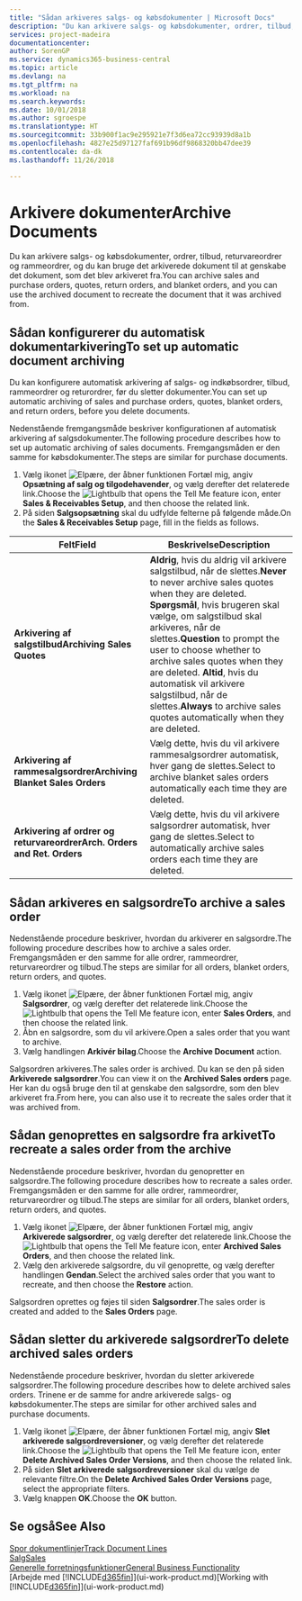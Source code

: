 ```yaml
---
title: "Sådan arkiveres salgs- og købsdokumenter | Microsoft Docs"
description: "Du kan arkivere salgs- og købsdokumenter, ordrer, tilbud, returvareordrer og rammeordrer, og du kan bruge det arkiverede dokument til at genskabe det dokument, som det blev arkiveret fra."
services: project-madeira
documentationcenter: 
author: SorenGP
ms.service: dynamics365-business-central
ms.topic: article
ms.devlang: na
ms.tgt_pltfrm: na
ms.workload: na
ms.search.keywords: 
ms.date: 10/01/2018
ms.author: sgroespe
ms.translationtype: HT
ms.sourcegitcommit: 33b900f1ac9e295921e7f3d6ea72cc93939d8a1b
ms.openlocfilehash: 4827e25d97127faf691b96df9868320bb47dee39
ms.contentlocale: da-dk
ms.lasthandoff: 11/26/2018

---
```

# <a name="archive-documents"></a><span data-ttu-id="74bc4-103">Arkivere dokumenter</span><span class="sxs-lookup"><span data-stu-id="74bc4-103">Archive Documents</span></span>
<span data-ttu-id="74bc4-104">Du kan arkivere salgs- og købsdokumenter, ordrer, tilbud, returvareordrer og rammeordrer, og du kan bruge det arkiverede dokument til at genskabe det dokument, som det blev arkiveret fra.</span><span class="sxs-lookup"><span data-stu-id="74bc4-104">You can archive sales and purchase orders, quotes, return orders, and blanket orders, and you can use the archived document to recreate the document that it was archived from.</span></span>

## <a name="to-set-up-automatic-document-archiving"></a><span data-ttu-id="74bc4-105">Sådan konfigurerer du automatisk dokumentarkivering</span><span class="sxs-lookup"><span data-stu-id="74bc4-105">To set up automatic document archiving</span></span>  
<span data-ttu-id="74bc4-106">Du kan konfigurere automatisk arkivering af salgs- og indkøbsordrer, tilbud, rammeordrer og returordrer, før du sletter dokumenter.</span><span class="sxs-lookup"><span data-stu-id="74bc4-106">You can set up automatic archiving of sales and purchase orders, quotes, blanket orders, and return orders, before you delete documents.</span></span>

<span data-ttu-id="74bc4-107">Nedenstående fremgangsmåde beskriver konfigurationen af automatisk arkivering af salgsdokumenter.</span><span class="sxs-lookup"><span data-stu-id="74bc4-107">The following procedure describes how to set up automatic archiving of sales documents.</span></span> <span data-ttu-id="74bc4-108">Fremgangsmåden er den samme for købsdokumenter.</span><span class="sxs-lookup"><span data-stu-id="74bc4-108">The steps are similar for purchase documents.</span></span>
1.  <span data-ttu-id="74bc4-109">Vælg ikonet ![Elpære, der åbner funktionen Fortæl mig](media/ui-search/search_small.png "Fortæl mig, hvad du vil foretage dig"), angiv **Opsætning af salg og tilgodehavender**, og vælg derefter det relaterede link.</span><span class="sxs-lookup"><span data-stu-id="74bc4-109">Choose the ![Lightbulb that opens the Tell Me feature](media/ui-search/search_small.png "Tell me what you want to do") icon, enter **Sales & Receivables Setup**, and then choose the related link.</span></span>
2. <span data-ttu-id="74bc4-110">På siden **Salgsopsætning** skal du udfylde felterne på følgende måde.</span><span class="sxs-lookup"><span data-stu-id="74bc4-110">On the **Sales & Receivables Setup** page, fill in the fields as follows.</span></span>

|<span data-ttu-id="74bc4-111">Felt</span><span class="sxs-lookup"><span data-stu-id="74bc4-111">Field</span></span>|<span data-ttu-id="74bc4-112">Beskrivelse</span><span class="sxs-lookup"><span data-stu-id="74bc4-112">Description</span></span>|
|-----|-----------|
|<span data-ttu-id="74bc4-113">**Arkivering af salgstilbud**</span><span class="sxs-lookup"><span data-stu-id="74bc4-113">**Archiving Sales Quotes**</span></span>|<span data-ttu-id="74bc4-114">**Aldrig**, hvis du aldrig vil arkivere salgstilbud, når de slettes.</span><span class="sxs-lookup"><span data-stu-id="74bc4-114">**Never** to never archive sales quotes when they are deleted.</span></span> <span data-ttu-id="74bc4-115">**Spørgsmål**, hvis brugeren skal vælge, om salgstilbud skal arkiveres, når de slettes.</span><span class="sxs-lookup"><span data-stu-id="74bc4-115">**Question** to prompt the user to choose whether to archive sales quotes when they are deleted.</span></span> <span data-ttu-id="74bc4-116">**Altid**, hvis du automatisk vil arkivere salgstilbud, når de slettes.</span><span class="sxs-lookup"><span data-stu-id="74bc4-116">**Always** to archive sales quotes automatically when they are deleted.</span></span>|
|<span data-ttu-id="74bc4-117">**Arkivering af rammesalgsordrer**</span><span class="sxs-lookup"><span data-stu-id="74bc4-117">**Archiving Blanket Sales Orders**</span></span>|<span data-ttu-id="74bc4-118">Vælg dette, hvis du vil arkivere rammesalgsordrer automatisk, hver gang de slettes.</span><span class="sxs-lookup"><span data-stu-id="74bc4-118">Select to archive blanket sales orders automatically each time they are deleted.</span></span>|
|<span data-ttu-id="74bc4-119">**Arkivering af ordrer og returvareordrer**</span><span class="sxs-lookup"><span data-stu-id="74bc4-119">**Arch. Orders and Ret. Orders**</span></span>|<span data-ttu-id="74bc4-120">Vælg dette, hvis du vil arkivere salgsordrer automatisk, hver gang de slettes.</span><span class="sxs-lookup"><span data-stu-id="74bc4-120">Select to automatically archive sales orders each time they are deleted.</span></span>|

## <a name="to-archive-a-sales-order"></a><span data-ttu-id="74bc4-121">Sådan arkiveres en salgsordre</span><span class="sxs-lookup"><span data-stu-id="74bc4-121">To archive a sales order</span></span>
<span data-ttu-id="74bc4-122">Nedenstående procedure beskriver, hvordan du arkiverer en salgsordre.</span><span class="sxs-lookup"><span data-stu-id="74bc4-122">The following procedure describes how to archive a sales order.</span></span> <span data-ttu-id="74bc4-123">Fremgangsmåden er den samme for alle ordrer, rammeordrer, returvareordrer og tilbud.</span><span class="sxs-lookup"><span data-stu-id="74bc4-123">The steps are similar for all orders, blanket orders, return orders, and quotes.</span></span>

1.  <span data-ttu-id="74bc4-124">Vælg ikonet ![Elpære, der åbner funktionen Fortæl mig](media/ui-search/search_small.png "Fortæl mig, hvad du vil foretage dig"), angiv **Salgsordrer**, og vælg derefter det relaterede link.</span><span class="sxs-lookup"><span data-stu-id="74bc4-124">Choose the ![Lightbulb that opens the Tell Me feature](media/ui-search/search_small.png "Tell me what you want to do") icon, enter **Sales Orders**, and then choose the related link.</span></span>  
2.  <span data-ttu-id="74bc4-125">Åbn en salgsordre, som du vil arkivere.</span><span class="sxs-lookup"><span data-stu-id="74bc4-125">Open a sales order that you want to archive.</span></span>  
3.  <span data-ttu-id="74bc4-126">Vælg handlingen **Arkivér bilag**.</span><span class="sxs-lookup"><span data-stu-id="74bc4-126">Choose the **Archive Document** action.</span></span>

<span data-ttu-id="74bc4-127">Salgsordren arkiveres.</span><span class="sxs-lookup"><span data-stu-id="74bc4-127">The sales order is archived.</span></span> <span data-ttu-id="74bc4-128">Du kan se den på siden **Arkiverede salgsordrer**.</span><span class="sxs-lookup"><span data-stu-id="74bc4-128">You can view it on the **Archived Sales orders** page.</span></span> <span data-ttu-id="74bc4-129">Her kan du også bruge den til at genskabe den salgsordre, som den blev arkiveret fra.</span><span class="sxs-lookup"><span data-stu-id="74bc4-129">From here, you can also use it to recreate the sales order that it was archived from.</span></span>

## <a name="to-recreate-a-sales-order-from-the-archive"></a><span data-ttu-id="74bc4-130">Sådan genoprettes en salgsordre fra arkivet</span><span class="sxs-lookup"><span data-stu-id="74bc4-130">To recreate a sales order from the archive</span></span>
<span data-ttu-id="74bc4-131">Nedenstående procedure beskriver, hvordan du genopretter en salgsordre.</span><span class="sxs-lookup"><span data-stu-id="74bc4-131">The following procedure describes how to recreate a sales order.</span></span> <span data-ttu-id="74bc4-132">Fremgangsmåden er den samme for alle ordrer, rammeordrer, returvareordrer og tilbud.</span><span class="sxs-lookup"><span data-stu-id="74bc4-132">The steps are similar for all orders, blanket orders, return orders, and quotes.</span></span>

1.  <span data-ttu-id="74bc4-133">Vælg ikonet ![Elpære, der åbner funktionen Fortæl mig](media/ui-search/search_small.png "Fortæl mig, hvad du vil foretage dig"), angiv **Arkiverede salgsordrer**, og vælg derefter det relaterede link.</span><span class="sxs-lookup"><span data-stu-id="74bc4-133">Choose the ![Lightbulb that opens the Tell Me feature](media/ui-search/search_small.png "Tell me what you want to do") icon, enter **Archived Sales Orders**, and then choose the related link.</span></span>
2.  <span data-ttu-id="74bc4-134">Vælg den arkiverede salgsordre, du vil genoprette, og vælg derefter handlingen **Gendan**.</span><span class="sxs-lookup"><span data-stu-id="74bc4-134">Select the archived sales order that you want to recreate, and then choose the **Restore** action.</span></span>  

<span data-ttu-id="74bc4-135">Salgsordren oprettes og føjes til siden **Salgsordrer**.</span><span class="sxs-lookup"><span data-stu-id="74bc4-135">The sales order is created and added to the **Sales Orders** page.</span></span>

## <a name="to-delete-archived-sales-orders"></a><span data-ttu-id="74bc4-136">Sådan sletter du arkiverede salgsordrer</span><span class="sxs-lookup"><span data-stu-id="74bc4-136">To delete archived sales orders</span></span>
<span data-ttu-id="74bc4-137">Nedenstående procedure beskriver, hvordan du sletter arkiverede salgsordrer.</span><span class="sxs-lookup"><span data-stu-id="74bc4-137">The following procedure describes how to delete archived sales orders.</span></span> <span data-ttu-id="74bc4-138">Trinene er de samme for andre arkiverede salgs- og købsdokumenter.</span><span class="sxs-lookup"><span data-stu-id="74bc4-138">The steps are similar for other archived sales and purchase documents.</span></span>

1.  <span data-ttu-id="74bc4-139">Vælg ikonet ![Elpære, der åbner funktionen Fortæl mig](media/ui-search/search_small.png "Fortæl mig, hvad du vil foretage dig"), angiv **Slet arkiverede salgsordreversioner**, og vælg derefter det relaterede link.</span><span class="sxs-lookup"><span data-stu-id="74bc4-139">Choose the ![Lightbulb that opens the Tell Me feature](media/ui-search/search_small.png "Tell me what you want to do") icon, enter **Delete Archived Sales Order Versions**, and then choose the related link.</span></span>  
2.  <span data-ttu-id="74bc4-140">På siden **Slet arkiverede salgsordreversioner** skal du vælge de relevante filtre.</span><span class="sxs-lookup"><span data-stu-id="74bc4-140">On the **Delete Archived Sales Order Versions** page, select the appropriate filters.</span></span>  
3.  <span data-ttu-id="74bc4-141">Vælg knappen **OK**.</span><span class="sxs-lookup"><span data-stu-id="74bc4-141">Choose the **OK** button.</span></span>

## <a name="see-also"></a><span data-ttu-id="74bc4-142">Se også</span><span class="sxs-lookup"><span data-stu-id="74bc4-142">See Also</span></span>
[<span data-ttu-id="74bc4-143">Spor dokumentlinjer</span><span class="sxs-lookup"><span data-stu-id="74bc4-143">Track Document Lines</span></span>](across-how-to-track-document-lines.md)  
[<span data-ttu-id="74bc4-144">Salg</span><span class="sxs-lookup"><span data-stu-id="74bc4-144">Sales</span></span>](sales-manage-sales.md)  
[<span data-ttu-id="74bc4-145">Generelle forretningsfunktioner</span><span class="sxs-lookup"><span data-stu-id="74bc4-145">General Business Functionality</span></span>](ui-across-business-areas.md)  
<span data-ttu-id="74bc4-146">[Arbejde med [!INCLUDE[d365fin](includes/d365fin_md.md)]](ui-work-product.md)</span><span class="sxs-lookup"><span data-stu-id="74bc4-146">[Working with [!INCLUDE[d365fin](includes/d365fin_md.md)]](ui-work-product.md)</span></span>

